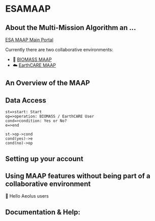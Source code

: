 # ESAMAAP

## About the Multi-Mission Algorithm an ... 

[ESA MAAP Main Portal](https://portal.maap.eo.esa.int/)

Currently there are two collaborative environments: 
- 🌳 [BIOMASS MAAP](https://portal.maap.eo.esa.int/biomass/)
- ☁️ [EarthCARE MAAP](https://portal.maap.eo.esa.int/earthcare/)

## An Overview of the MAAP 

## Data Access

```flow
st=>start: Start
op=>operation: BIOMASS / EarthCARE User
cond=>condition: Yes or No?
e=>end

st->op->cond
cond(yes)->e
cond(no)->op
```


## Setting up your account 

## Using MAAP features without being part of a collaborative environment 
👋 Hello Aeolus users 

## Documentation & Help: 

